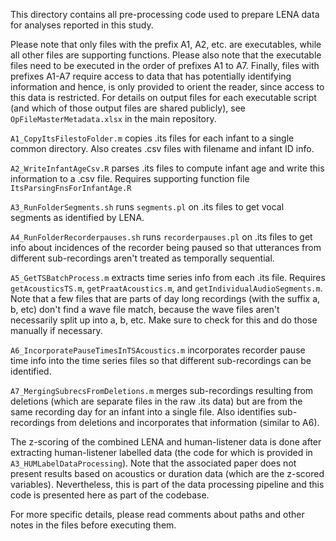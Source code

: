 This directory contains all pre-processing code used to prepare LENA data for analyses reported in this study. 

Please note that only files with the prefix A1, A2, etc. are executables, while all other files are supporting functions. Please also note that the executable files need to be executed in the order of prefixes A1 to A7. Finally, files with prefixes A1-A7 require access to data that has potentially identifying information and hence, is only provided to orient the reader, since access to this data is restricted. For details on output files for each executable script (and which of those output files are shared publicly), see `OpFileMasterMetadata.xlsx` in the main repository. 

`A1_CopyItsFilestoFolder.m` copies .its files for each infant to a single common directory. Also creates .csv files with filename and infant ID info.

`A2_WriteInfantAgeCsv.R` parses .its files to compute infant age and write this information to a .csv file. Requires supporting function file `ItsParsingFnsForInfantAge.R`

`A3_RunFolderSegments.sh` runs `segments.pl` on .its files to get vocal segments as identified by LENA.

`A4_RunFolderRecorderpauses.sh` runs `recorderpauses.pl` on .its files to get info about incidences of the recorder being paused so that utterances from different sub-recordings aren't treated as temporally sequential.

`A5_GetTSBatchProcess.m` extracts time series info from each .its file. Requires `getAcousticsTS.m`, `getPraatAcoustics.m`, and `getIndividualAudioSegments.m`. Note that a few files that are parts of day long recordings (with the suffix a, b, etc) don't find a wave file match, because the wave files aren't necessarily split up into a, b, etc. Make sure to check for this and do those manually if necessary.

`A6_IncorporatePauseTimesInTSAcoustics.m` incorporates recorder pause time info into the time series files so that different sub-recordings can be identified.

`A7_MergingSubrecsFromDeletions.m` merges sub-recordings resulting from deletions (which are separate files in the raw .its data) but are from the same recording day for an infant into a single file. Also identifies sub-recordings from deletions and incorporates that information (similar to A6). 

The z-scoring of the combined LENA and human-listener data is done after extracting human-listener labelled data (the code for which is provided in `A3_HUMLabelDataProcessing`). Note that the associated paper does not present results based on acoustics or duration data (which are the z-scored variables). Nevertheless, this is part of the data processing pipeline and this code is presented here as part of the codebase. 

For more specific details, please read comments about paths and other notes in the files before executing them. 
